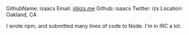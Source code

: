 GithubName:   isaacs
Email:    i@izs.me
Github: isaacs
Twitter: izs
Location: Oakland, CA

I wrote npm, and submitted many lines of code to Node.  I'm in IRC a lot.

